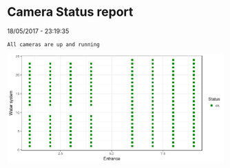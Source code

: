 Camera Status report
================
18/05/2017 - 23:19:35

    All cameras are up and running

![](camreport_files/figure-markdown_github/unnamed-chunk-2-1.png)
